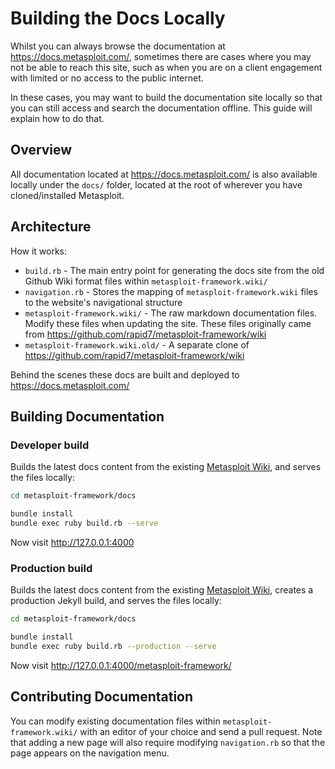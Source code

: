 # Building the Docs Locally
Whilst you can always browse the documentation at https://docs.metasploit.com/, sometimes there are cases where you may not be able to reach this site, such as when you are on a client engagement with limited or no access to the public internet.

In these cases, you may want to build the documentation site locally so that you can still access and search the documentation offline. This guide will explain how to do that.

## Overview
All documentation located at https://docs.metasploit.com/ is also available locally under the `docs/` folder, located at the root of wherever you have cloned/installed Metasploit.

## Architecture
How it works:

- `build.rb` - The main entry point for generating the docs site from the old Github Wiki format files within `metasploit-framework.wiki/`
- `navigation.rb` - Stores the mapping of `metasploit-framework.wiki` files to the website's navigational structure
- `metasploit-framework.wiki/` - The raw markdown documentation files. Modify these files when updating the site. These files originally came from https://github.com/rapid7/metasploit-framework/wiki 
- `metasploit-framework.wiki.old/` - A separate clone of https://github.com/rapid7/metasploit-framework/wiki

Behind the scenes these docs are built and deployed to https://docs.metasploit.com/

## Building Documentation

### Developer build

Builds the latest docs content from the existing [Metasploit Wiki](https://github.com/rapid7/metasploit-framework/wiki), and
serves the files locally:

```bash
cd metasploit-framework/docs

bundle install
bundle exec ruby build.rb --serve
```

Now visit http://127.0.0.1:4000

### Production build

Builds the latest docs content from the existing [Metasploit Wiki](https://github.com/rapid7/metasploit-framework/wiki), creates
a production Jekyll build, and serves the files locally:

```bash
cd metasploit-framework/docs

bundle install
bundle exec ruby build.rb --production --serve
```

Now visit http://127.0.0.1:4000/metasploit-framework/

## Contributing Documentation
You can modify existing documentation files within `metasploit-framework.wiki/` with an editor of your choice and send a pull request.
Note that adding a new page will also require modifying `navigation.rb` so that the page appears on the navigation menu.
